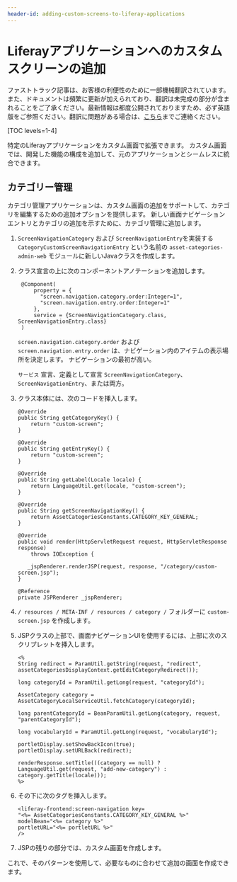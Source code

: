 ```yaml
---
header-id: adding-custom-screens-to-liferay-applications
---
```


# Liferayアプリケーションへのカスタムスクリーンの追加

<p class="alert alert-info"><span class="wysiwyg-color-blue120">ファストトラック記事は、お客様の利便性のために一部機械翻訳されています。また、ドキュメントは頻繁に更新が加えられており、翻訳は未完成の部分が含まれることをご了承ください。最新情報は都度公開されておりますため、必ず英語版をご参照ください。翻訳に問題がある場合は、<a href="mailto:support-content-jp@liferay.com">こちら</a>までご連絡ください。</span></p>

[TOC levels=1-4]

特定のLiferayアプリケーションをカスタム画面で拡張できます。 カスタム画面では、開発した機能の構成を追加して、元のアプリケーションとシームレスに統合できます。

## カテゴリー管理

カテゴリ管理アプリケーションは、カスタム画面の追加をサポートして、カテゴリを編集するための追加オプションを提供します。 新しい画面ナビゲーションエントリとカテゴリの追加を示すために、カテゴリ管理に追加します。

1.  `ScreenNavigationCategory` および `ScreenNavigationEntry`を実装する `CategoryCustomScreenNavigationEntry` という名前の `asset-categories-admin-web` モジュールに新しいJavaクラスを作成します。

2.  クラス宣言の上に次のコンポーネントアノテーションを追加します。

    ``` 
     @Component(
         property = {
           "screen.navigation.category.order:Integer=1",
           "screen.navigation.entry.order:Integer=1"
         },
         service = {ScreenNavigationCategory.class, ScreenNavigationEntry.class}
     )
    ```

    `screen.navigation.category.order` および `screen.navigation.entry.order` は、ナビゲーション内のアイテムの表示場所を決定します。 ナビゲーションの最初が高い。

    `サービス` 宣言、定義として宣言 `ScreenNavigationCategory`、 `ScreenNavigationEntry`、または両方。

3.  クラス本体には、次のコードを挿入します。
   
        @Override
        public String getCategoryKey() {
            return "custom-screen";
        }
       
        @Override
        public String getEntryKey() {
            return "custom-screen";
        }
       
        @Override
        public String getLabel(Locale locale) {
            return LanguageUtil.get(locale, "custom-screen");
        }
       
        @Override
        public String getScreenNavigationKey() {
            return AssetCategoriesConstants.CATEGORY_KEY_GENERAL;
        }
       
        @Override
        public void render(HttpServletRequest request, HttpServletResponse response)
            throws IOException {
       
           _jspRenderer.renderJSP(request, response, "/category/custom-screen.jsp");
        }
       
        @Reference
        private JSPRenderer _jspRenderer;

4.  `/ resources / META-INF / resources / category /` フォルダーに `custom-screen.jsp` を作成します。

5.  JSPクラスの上部で、画面ナビゲーションUIを使用するには、上部に次のスクリプレットを挿入します。
   
        <%
        String redirect = ParamUtil.getString(request, "redirect", assetCategoriesDisplayContext.getEditCategoryRedirect());
       
        long categoryId = ParamUtil.getLong(request, "categoryId");
       
        AssetCategory category = AssetCategoryLocalServiceUtil.fetchCategory(categoryId);
       
        long parentCategoryId = BeanParamUtil.getLong(category, request, "parentCategoryId");
       
        long vocabularyId = ParamUtil.getLong(request, "vocabularyId");
       
        portletDisplay.setShowBackIcon(true);
        portletDisplay.setURLBack(redirect);
       
        renderResponse.setTitle(((category == null) ? LanguageUtil.get(request, "add-new-category") : category.getTitle(locale)));
        %>

6.  その下に次のタグを挿入します。
   
        <liferay-frontend:screen-navigation key=
        "<%= AssetCategoriesConstants.CATEGORY_KEY_GENERAL %>"
        modelBean="<%= category %>"
        portletURL="<%= portletURL %>"
        />

7.  JSPの残りの部分では、カスタム画面を作成します。

これで、そのパターンを使用して、必要なものに合わせて追加の画面を作成できます。
